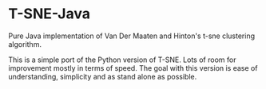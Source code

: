 T-SNE-Java
==========


Pure Java implementation of Van Der Maaten and Hinton's t-sne clustering algorithm.

This is a simple port of the Python version of T-SNE.
Lots of room for improvement mostly in terms of speed.
The goal with this version is ease of understanding, simplicity and as stand alone as possible.  

